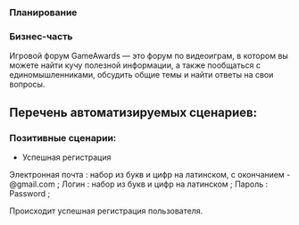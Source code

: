 ### Планирование

### Бизнес-часть

Игровой форум GameAwards — это форум по видеоиграм, в котором вы можете найти кучу полезной информации, а также пообщаться с единомышленниками, обсудить общие темы и найти ответы на свои вопросы.

## Перечень автоматизируемых сценариев:
### Позитивные сценарии:

- Успешная регистрация 

Электронная почта : набор из букв и цифр на латинском, с окончанием - @gmail.com ; Логин : набор из букв и цифр на латинском ; Пароль : Password ;

Происходит успешная регистрация пользователя.
